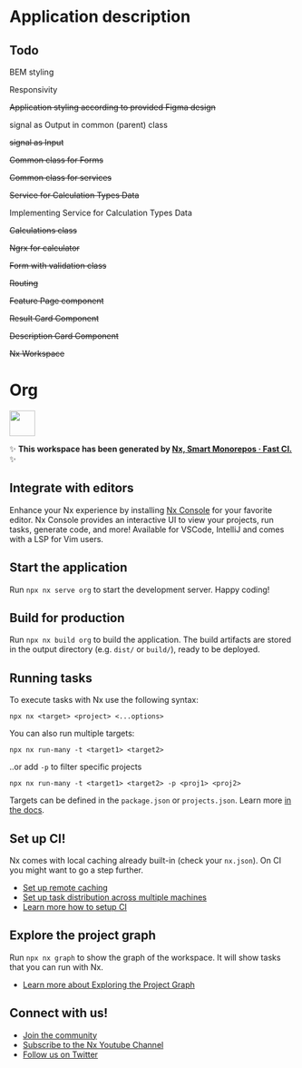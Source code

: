 # Application description

## Todo
BEM styling

Responsivity

<s>Application styling according to provided Figma design</s>

signal as Output in common (parent) class

<s>signal as Input</s>

<s>Common class for Forms</s>

<s>Common class for services</s>

<s>Service for Calculation Types Data</s>

Implementing Service for Calculation Types Data

<s>Calculations class</s>

<s>Ngrx for calculator</s>

<s>Form with validation class</s>

<s>Routing</s>

<s>Feature Page component </s>

<s>Result Card Component</s>

<s>Description Card Component</s>

<s>Nx Workspace</s>


# Org

<a alt="Nx logo" href="https://nx.dev" target="_blank" rel="noreferrer"><img src="https://raw.githubusercontent.com/nrwl/nx/master/images/nx-logo.png" width="45"></a>

✨ **This workspace has been generated by [Nx, Smart Monorepos · Fast CI.](https://nx.dev)** ✨

## Integrate with editors

Enhance your Nx experience by installing [Nx Console](https://nx.dev/nx-console) for your favorite editor. Nx Console
provides an interactive UI to view your projects, run tasks, generate code, and more! Available for VSCode, IntelliJ and
comes with a LSP for Vim users.

## Start the application

Run `npx nx serve org` to start the development server. Happy coding!

## Build for production

Run `npx nx build org` to build the application. The build artifacts are stored in the output directory (e.g. `dist/` or `build/`), ready to be deployed.

## Running tasks

To execute tasks with Nx use the following syntax:

```
npx nx <target> <project> <...options>
```

You can also run multiple targets:

```
npx nx run-many -t <target1> <target2>
```

..or add `-p` to filter specific projects

```
npx nx run-many -t <target1> <target2> -p <proj1> <proj2>
```

Targets can be defined in the `package.json` or `projects.json`. Learn more [in the docs](https://nx.dev/features/run-tasks).

## Set up CI!

Nx comes with local caching already built-in (check your `nx.json`). On CI you might want to go a step further.

- [Set up remote caching](https://nx.dev/features/share-your-cache)
- [Set up task distribution across multiple machines](https://nx.dev/nx-cloud/features/distribute-task-execution)
- [Learn more how to setup CI](https://nx.dev/recipes/ci)

## Explore the project graph

Run `npx nx graph` to show the graph of the workspace.
It will show tasks that you can run with Nx.

- [Learn more about Exploring the Project Graph](https://nx.dev/core-features/explore-graph)

## Connect with us!

- [Join the community](https://nx.dev/community)
- [Subscribe to the Nx Youtube Channel](https://www.youtube.com/@nxdevtools)
- [Follow us on Twitter](https://twitter.com/nxdevtools)
